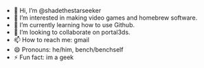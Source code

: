 - 👋 Hi, I’m @shadethestarseeker
- 👀 I’m interested in making video games and homebrew software.
- 🌱 I’m currently learning how to use Github.
- 💞️ I’m looking to collaborate on portal3ds.
- 📫 How to reach me: gmail
- 😄 Pronouns: he/him, bench/benchself
- ⚡ Fun fact: im a geek

<!---
shadethestarseeker/shadethestarseeker is a ✨ special ✨ repository because its `README.md` (this file) appears on your GitHub profile.
You can click the Preview link to take a look at your changes.
--->
